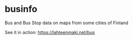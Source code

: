 businfo
=======

Bus and Bus Stop data on maps from some cities of Finland

See it in action: https://lahteenmaki.net/bus

